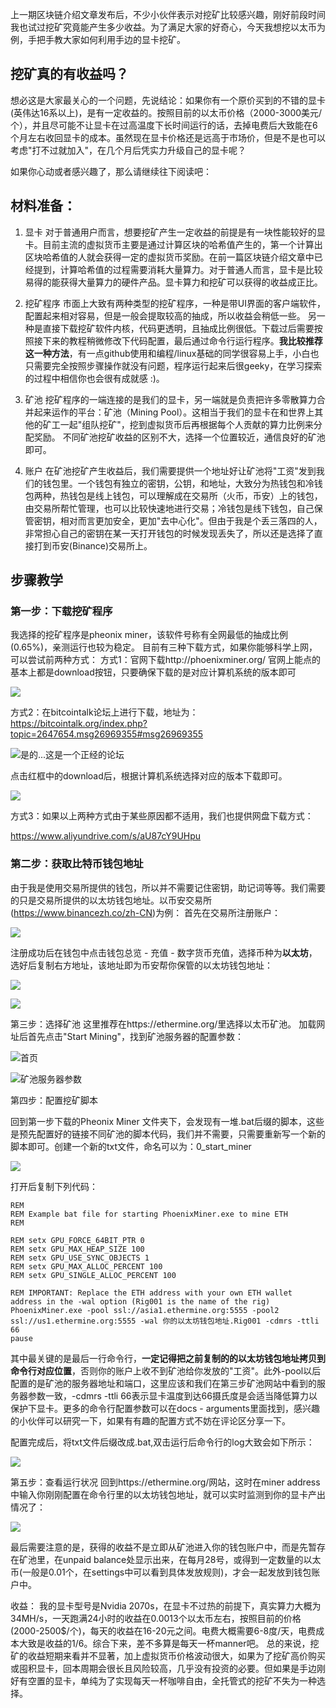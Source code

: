 上一期区块链介绍文章发布后，不少小伙伴表示对挖矿比较感兴趣，刚好前段时间我也试过挖矿究竟能产生多少收益。为了满足大家的好奇心，今天我想挖以太币为例，手把手教大家如何利用手边的显卡挖矿。

## 挖矿真的有收益吗？
想必这是大家最关心的一个问题，先说结论：如果你有一个原价买到的不错的显卡(英伟达16系以上)，是有一定收益的。按照目前的以太币价格（2000-3000美元/个），并且尽可能不让显卡在过高温度下长时间运行的话，去掉电费后大致能在6个月左右收回显卡的成本。虽然现在显卡价格还是远高于市场价，但是不是也可以考虑"打不过就加入"，在几个月后凭实力升级自己的显卡呢？

如果你心动或者感兴趣了，那么请继续往下阅读吧：

## 材料准备：
1. 显卡
   对于普通用户而言，想要挖矿产生一定收益的前提是有一块性能较好的显卡。目前主流的虚拟货币主要是通过计算区块的哈希值产生的，第一个计算出区块哈希值的人就会获得一定的虚拟货币奖励。在前一篇区块链介绍文章中已经提到，计算哈希值的过程需要消耗大量算力。对于普通人而言，显卡是比较易得的能获得大量算力的硬件产品。显卡算力和挖矿可以获得的收益成正比。
2. 挖矿程序
   市面上大致有两种类型的挖矿程序，一种是带UI界面的客户端软件，配置起来相对容易，但是一般会提取较高的抽成，所以收益会稍低一些。
   另一种是直接下载挖矿软件内核，代码更透明，且抽成比例很低。下载过后需要按照接下来的教程稍微修改下代码配置，最后通过命令行运行程序。**我比较推荐这一种方法**，有一点github使用和编程/linux基础的同学很容易上手，小白也只需要完全按照步骤操作就没有问题，程序运行起来后很geeky，在学习探索的过程中相信你也会很有成就感 :)。

3. 矿池
   挖矿程序的一端连接的是我们的显卡，另一端就是负责把许多零散算力合并起来运作的平台：矿池（Mining Pool）。这相当于我们的显卡在和世界上其他的矿工一起"组队挖矿"，挖到虚拟货币后再根据每个人贡献的算力比例来分配奖励。
   不同矿池挖矿收益的区别不大，选择一个位置较近，通信良好的矿池即可。
4. 账户
   在矿池挖矿产生收益后，我们需要提供一个地址好让矿池将"工资"发到我们的钱包里。一个钱包有独立的密钥，公钥，和地址，大致分为热钱包和冷钱包两种，热钱包是线上钱包，可以理解成在交易所（火币，币安）上的钱包，由交易所帮忙管理，也可以比较快速地进行交易；冷钱包是线下钱包，自己保管密钥，相对而言更加安全，更加"去中心化"。但由于我是个丢三落四的人，非常担心自己的密钥在某一天打开钱包的时候发现丢失了，所以还是选择了直接打到币安(Binance)交易所上。

## 步骤教学
### 第一步：下载挖矿程序
我选择的挖矿程序是pheonix miner，该软件号称有全网最低的抽成比例(0.65%)，亲测运行也较为稳定。
目前有三种下载方式，如果你能够科学上网，可以尝试前两种方式：
方式1：官网下载http://phoenixminer.org/
官网上能点的基本上都是download按钮，只要确保下载的是对应计算机系统的版本即可


![](https://cdn.jsdelivr.net/gh/BulletTech2021/Pics/2021-6-20/1624201267936-1624201264(1).png)


方式2：在bitcointalk论坛上进行下载，地址为：https://bitcointalk.org/index.php?topic=2647654.msg26969355#msg26969355

![是的...这是一个正经的论坛](https://cdn.jsdelivr.net/gh/BulletTech2021/Pics/2021-6-20/1624199430976-image.png)

点击红框中的download后，根据计算机系统选择对应的版本下载即可。

![](https://cdn.jsdelivr.net/gh/BulletTech2021/Pics/2021-6-20/1624200296571-image.png)

方式3：如果以上两种方式由于某些原因都不适用，我们也提供网盘下载方式：

https://www.aliyundrive.com/s/aU87cY9UHpu


### 第二步：获取比特币钱包地址

由于我是使用交易所提供的钱包，所以并不需要记住密钥，助记词等等。我们需要的只是交易所提供的以太坊钱包地址。以币安交易所(https://www.binancezh.co/zh-CN)为例：
首先在交易所注册账户：

![](https://cdn.jsdelivr.net/gh/BulletTech2021/Pics/2021-6-20/1624202098120-image.png)

注册成功后在钱包中点击钱包总览 - 充值 - 数字货币充值，选择币种为**以太坊**，选好后复制右方地址，该地址即为币安帮你保管的以太坊钱包地址：

![](https://cdn.jsdelivr.net/gh/BulletTech2021/Pics/2021-6-20/1624203043450-image.png)

![](https://cdn.jsdelivr.net/gh/BulletTech2021/Pics/2021-6-20/1624202944558-image.png)

第三步：选择矿池
这里推荐在https://ethermine.org/里选择以太币矿池。
加载网址后首先点击"Start Mining"，找到矿池服务器的配置参数：

![首页](https://cdn.jsdelivr.net/gh/BulletTech2021/Pics/2021-6-20/1624203296161-image.png)


![矿池服务器参数](https://cdn.jsdelivr.net/gh/BulletTech2021/Pics/2021-6-20/1624203427615-image.png)

第四步：配置挖矿脚本

回到第一步下载的Pheonix Miner 文件夹下，会发现有一堆.bat后缀的脚本，这些是预先配置好的链接不同矿池的脚本代码，我们并不需要，只需要重新写一个新的脚本即可。创建一个新的txt文件，命名可以为：0_start_miner

![](https://cdn.jsdelivr.net/gh/BulletTech2021/Pics/2021-6-20/1624204043440-image.png)

打开后复制下列代码：

```
REM
REM Example bat file for starting PhoenixMiner.exe to mine ETH
REM

REM setx GPU_FORCE_64BIT_PTR 0
REM setx GPU_MAX_HEAP_SIZE 100
REM setx GPU_USE_SYNC_OBJECTS 1
REM setx GPU_MAX_ALLOC_PERCENT 100
REM setx GPU_SINGLE_ALLOC_PERCENT 100

REM IMPORTANT: Replace the ETH address with your own ETH wallet address in the -wal option (Rig001 is the name of the rig)
PhoenixMiner.exe -pool ssl://asia1.ethermine.org:5555 -pool2 ssl://us1.ethermine.org:5555 -wal 你的以太坊钱包地址.Rig001 -cdmrs -ttli 66
pause
```
其中最关键的是最后一行命令行，**一定记得把之前复制的的以太坊钱包地址拷贝到命令行对应位置**，否则你的账户上收不到矿池给你发放的"工资"。此外-pool以后配置的是矿池的服务器地址和端口，这里应该和我们在第三步矿池网站中看到的服务器参数一致，-cdmrs -ttli 66表示显卡温度到达66摄氏度是会适当降低算力以保护下显卡。更多的命令行配置参数可以在docs - arguments里面找到，感兴趣的小伙伴可以研究一下，如果有有趣的配置方式不妨在评论区分享一下。

配置完成后，将txt文件后缀改成.bat,双击运行后命令行的log大致会如下所示：

![](https://cdn.jsdelivr.net/gh/BulletTech2021/Pics/2021-6-21/1624204861169-image.png)

第五步：查看运行状况
回到https://ethermine.org/网站，这时在miner address中输入你刚刚配置在命令行里的以太坊钱包地址，就可以实时监测到你的显卡产出情况了：

![](https://cdn.jsdelivr.net/gh/BulletTech2021/Pics/2021-6-21/1624205203624-1624205114(1).png)

最后需要注意的是，获得的收益不是立即从矿池进入你的钱包账户中，而是先暂存在矿池里，在unpaid balance处显示出来，在每月28号，或得到一定数量的以太币(一般是0.01个，在settings中可以看到具体发放规则)，才会一起发放到钱包账户中。

收益：
我的显卡型号是Nvidia 2070s，在显卡不过热的前提下，真实算力大概为34MH/s，一天跑满24小时的收益在0.0013个以太币左右，按照目前的价格(2000-2500$/个)，每天的收益在16-20元之间。电费大概需要6-8度/天，电费成本大致是收益的1/6。综合下来，差不多算是每天一杯manner吧。
总的来说，挖矿的收益短期来看并不显著，加上虚拟货币价格波动很大，如果为了挖矿高价购买或囤积显卡，回本周期会很长且风险较高，几乎没有投资的必要。但如果是手边刚好有空置的显卡，单纯为了实现每天一杯咖啡自由，全托管式的挖矿不失为一种选择。
